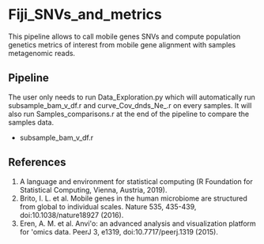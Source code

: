 # Fiji_SNVs_and_metrics
This pipeline allows to call mobile genes SNVs and compute population genetics metrics of interest from mobile gene alignment with samples metagenomic reads.

## Pipeline
The user only needs to run Data_Exploration.py which will automatically run subsample_bam_v_df.r and curve_Cov_dnds_Ne_.r on every samples. It will also run Samples_comparisons.r at the end of the pipeline to compare the samples data. 

* subsample_bam_v_df.r


## References
1. A language and environment for statistical computing (R Foundation for Statistical Computing, Vienna, Austria, 2019). 
2. Brito, I. L. et al. Mobile genes in the human microbiome are structured from global to individual scales. Nature 535, 435-439, doi:10.1038/nature18927 (2016).
3. Eren, A. M. et al. Anvi'o: an advanced analysis and visualization platform for 'omics data. PeerJ 3, e1319, doi:10.7717/peerj.1319 (2015).
